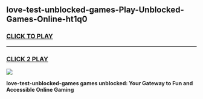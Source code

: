 
## love-test-unblocked-games-Play-Unblocked-Games-Online-ht1q0
<h3>
<a href="https://premium76.site?title=love-test-unblocked-games&ref=25A">CLICK TO PLAY</a></h3>
<hr>

<h3>
<a href="https://premium76.site?title=love-test-unblocked-games&ref=25A">CLICK 2 PLAY</a>
  
</h3>

<a href="https://premium76.site?title=love-test-unblocked-games&ref=25A"><img src="https://clearcache.store/games.png"></a>


**love-test-unblocked-games games unblocked: Your Gateway to Fun and Accessible Online Gaming**
